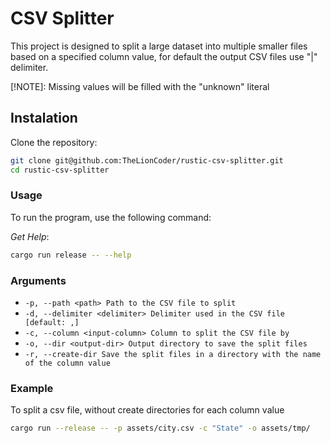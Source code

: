 # CSV Splitter

This project is designed to split a large dataset into multiple smaller files
based on a specified column value, for default the output CSV files use "|" delimiter.

[!NOTE]: Missing values will be filled with the "unknown" literal

## Instalation

Clone the repository:

```sh
git clone git@github.com:TheLionCoder/rustic-csv-splitter.git
cd rustic-csv-splitter
```

### Usage

To run the program, use the following command:

_Get Help_:

```sh
cargo run release -- --help
```

### Arguments

- `-p, --path <path> Path to the CSV file to split`
- `-d, --delimiter <delimiter> Delimiter used in the CSV file [default: ,]`
- `-c, --column <input-column> Column to split the CSV file by`
- `-o, --dir <output-dir> Output directory to save the split files`
- `-r, --create-dir Save the split files in a directory with the name of the column value`

### Example

To split a csv file, without create directories for each column value

```sh
cargo run --release -- -p assets/city.csv -c "State" -o assets/tmp/
```
